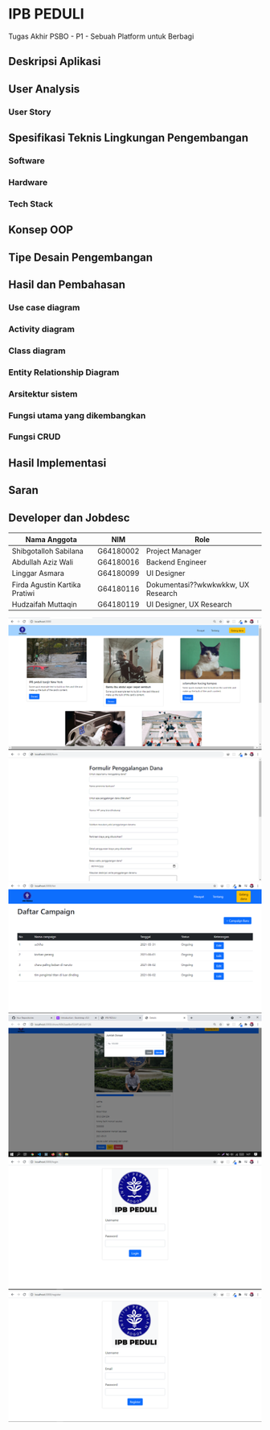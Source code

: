 # IPB PEDULI
Tugas Akhir PSBO - P1 - Sebuah Platform untuk Berbagi

## Deskripsi Aplikasi

## User Analysis
### User Story

## Spesifikasi Teknis Lingkungan Pengembangan
### Software
### Hardware
### Tech Stack

## Konsep OOP

## Tipe Desain Pengembangan

## Hasil dan Pembahasan
### Use case diagram
### Activity diagram
### Class diagram
### Entity Relationship Diagram
### Arsitektur sistem
### Fungsi utama yang dikembangkan
### Fungsi CRUD

## Hasil Implementasi

## Saran

## Developer dan Jobdesc

| Nama Anggota | NIM | Role
| ----- | ----- | ---- 
| Shibgotalloh Sabilana | G64180002  | Project Manager
| Abdullah Aziz Wali | G64180016  | Backend Engineer
| Linggar Asmara  | G64180099  | UI Designer
| Firda Agustin Kartika Pratiwi | G64180116  | Dokumentasi??wkwkwkkw, UX Research
| Hudzaifah Muttaqin | G64180119  | UI Designer, UX Research




![gambar-1](./images/gambar-1.png)
![gambar-2](./images/gambar-2.png)
![gambar-3](./images/gambar-3.png)
![gambar-4](./images/gambar-4.png)
![gambar-5](./images/gambar-5.png)
![gambar-6](./images/gambar-6.png)
